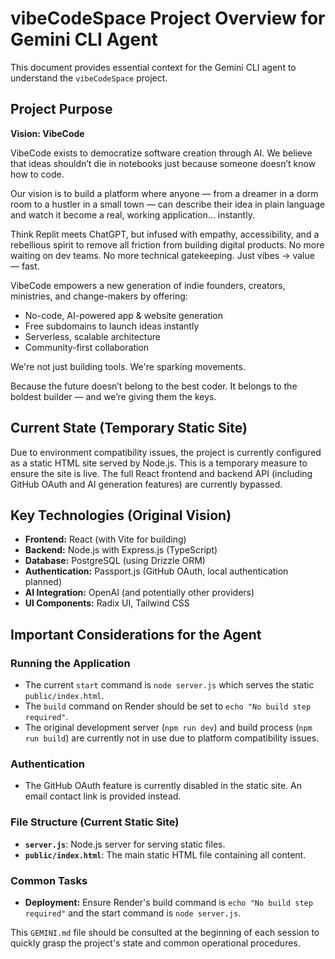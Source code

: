 # vibeCodeSpace Project Overview for Gemini CLI Agent

This document provides essential context for the Gemini CLI agent to understand the `vibeCodeSpace` project.

## Project Purpose
**Vision: VibeCode**

VibeCode exists to democratize software creation through AI.
We believe that ideas shouldn’t die in notebooks just because someone doesn’t know how to code.

Our vision is to build a platform where anyone — from a dreamer in a dorm room to a hustler in a small town — can describe their idea in plain language and watch it become a real, working application… instantly.

Think Replit meets ChatGPT, but infused with empathy, accessibility, and a rebellious spirit to remove all friction from building digital products.
No more waiting on dev teams. No more technical gatekeeping.
Just vibes → value — fast.

VibeCode empowers a new generation of indie founders, creators, ministries, and change-makers by offering:

- No-code, AI-powered app & website generation
- Free subdomains to launch ideas instantly
- Serverless, scalable architecture
- Community-first collaboration

We're not just building tools.
We're sparking movements.

Because the future doesn’t belong to the best coder.
It belongs to the boldest builder — and we’re giving them the keys.


## Current State (Temporary Static Site)
Due to environment compatibility issues, the project is currently configured as a static HTML site served by Node.js. This is a temporary measure to ensure the site is live. The full React frontend and backend API (including GitHub OAuth and AI generation features) are currently bypassed.

## Key Technologies (Original Vision)
- **Frontend:** React (with Vite for building)
- **Backend:** Node.js with Express.js (TypeScript)
- **Database:** PostgreSQL (using Drizzle ORM)
- **Authentication:** Passport.js (GitHub OAuth, local authentication planned)
- **AI Integration:** OpenAI (and potentially other providers)
- **UI Components:** Radix UI, Tailwind CSS

## Important Considerations for the Agent

### Running the Application
- The current `start` command is `node server.js` which serves the static `public/index.html`.
- The `build` command on Render should be set to `echo "No build step required"`.
- The original development server (`npm run dev`) and build process (`npm run build`) are currently not in use due to platform compatibility issues.

### Authentication
- The GitHub OAuth feature is currently disabled in the static site. An email contact link is provided instead.

### File Structure (Current Static Site)
- **`server.js`**: Node.js server for serving static files.
- **`public/index.html`**: The main static HTML file containing all content.

### Common Tasks
- **Deployment:** Ensure Render's build command is `echo "No build step required"` and the start command is `node server.js`.

This `GEMINI.md` file should be consulted at the beginning of each session to quickly grasp the project's state and common operational procedures.